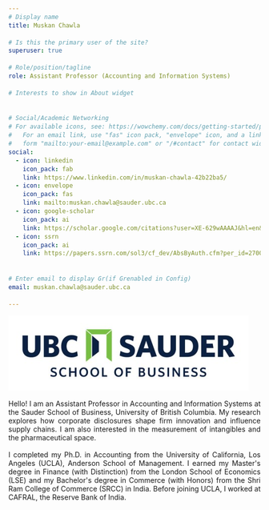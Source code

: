 ```yaml
---
# Display name
title: Muskan Chawla

# Is this the primary user of the site?
superuser: true

# Role/position/tagline
role: Assistant Professor (Accounting and Information Systems)

# Interests to show in About widget


# Social/Academic Networking
# For available icons, see: https://wowchemy.com/docs/getting-started/page-builder/#icons
#   For an email link, use "fas" icon pack, "envelope" icon, and a link in the
#   form "mailto:your-email@example.com" or "/#contact" for contact widget.
social:
  - icon: linkedin
    icon_pack: fab
    link: https://www.linkedin.com/in/muskan-chawla-42b22ba5/
  - icon: envelope
    icon_pack: fas
    link: mailto:muskan.chawla@sauder.ubc.ca
  - icon: google-scholar
    icon_pack: ai
    link: https://scholar.google.com/citations?user=XE-629wAAAAJ&hl=en&oi=ao
  - icon: ssrn
    icon_pack: ai
    link: https://papers.ssrn.com/sol3/cf_dev/AbsByAuth.cfm?per_id=2700616


# Enter email to display Gr(if Grenabled in Config)
email: muskan.chawla@sauder.ubc.ca

---
```

![UBC](UBCSauder.jpg)
<DIV align="justify"> Hello! I am an Assistant Professor in Accounting and Information Systems at the Sauder School of Business, University of British Columbia. My research explores how corporate disclosures shape firm innovation and influence supply chains. I am also interested in the measurement of intangibles and the pharmaceutical space. </DIV>
</br>
<DIV align="justify"> I completed my Ph.D. in Accounting from the University of California, Los Angeles (UCLA), Anderson School of Management. I earned my Master's degree in Finance (with Distinction) from the London School of Economics (LSE) and my Bachelor's degree in Commerce (with Honors) from the Shri Ram College of Commerce (SRCC) in India. Before joining UCLA, I worked at CAFRAL, the Reserve Bank of India. </DIV>



